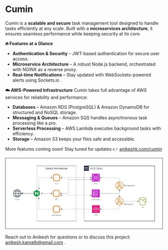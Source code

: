 # Cumin

Cumin is a **scalable and secure** task management tool designed to handle tasks efficiently at any scale. Built with a **microservices architecture**, it ensures seamless performance while keeping security at its core.

**🔥 Features at a Glance**
- **Authentication & Security** – JWT-based authentication for secure user access.
- **Microservice Architecture** – A robust Node.js backend, orchestrated with NGINX as a reverse proxy.
- **Real-time Notifications** – Stay updated with WebSockets-powered alerts using Sockets.io .

**☁️ AWS-Powered Infrastructure**
Cumin takes full advantage of AWS services for reliability and performance:

- **Databases** – Amazon RDS (PostgreSQL) & Amazon DynamoDB for structured and NoSQL storage.
- **Messaging & Queues** – Amazon SQS handles asynchronous task processing like a pro.
- **Serverless Processing** – AWS Lambda executes background tasks with efficiency.
- **Storage** – Amazon S3 keeps your files safe and accessible.

More features coming soon! Stay tuned for updates 👉 [anikeshk.com/cumin](https://anikeshk.com/project/cumin/)

![](./resources/v1/cumin-architecture-v1.jpg)

Reach out to Anikesh for questions or to discuss this project: anikesh.kamath@gmail.com .